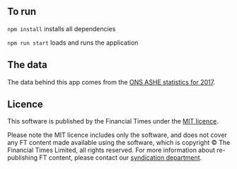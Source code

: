 
## To run

`npm install` installs all dependencies

`npm run start` loads and runs the application

## The data

The data behind this app comes from the [ONS ASHE statistics for 2017](https://www.ons.gov.uk/employmentandlabourmarket/peopleinwork/earningsandworkinghours/bulletins/annualsurveyofhoursandearnings/2016provisionalresults).

## Licence
This software is published by the Financial Times under the [MIT licence](http://opensource.org/licenses/MIT).

Please note the MIT licence includes only the software, and does not cover any FT content made available using the software, which is copyright &copy; The Financial Times Limited, all rights reserved. For more information about re-publishing FT content, please contact our [syndication department](http://syndication.ft.com/).

<!-- badge URLs -->
[circle-url]: https://circleci.com/gh/ft-interactive/future-of-britain
[circle-image]: https://circleci.com/gh/ft-interactive/future-of-britain/tree/master.svg?style=shield

[devdeps-url]: https://david-dm.org/ft-interactive/future-of-britain#info=devDependencies
[devdeps-image]: https://img.shields.io/david/dev/ft-interactive/future-of-britain.svg?style=flat-square
